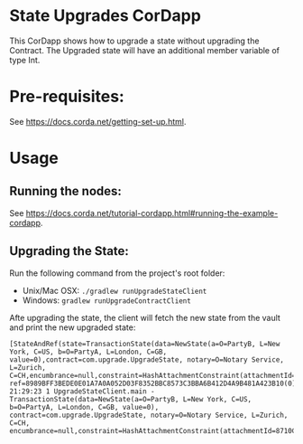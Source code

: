 

# State Upgrades CorDapp

This CorDapp shows how to upgrade a state without upgrading the Contract. The Upgraded state will have an additional member variable of type Int.

# Pre-requisites:
  
See https://docs.corda.net/getting-set-up.html.

# Usage

## Running the nodes:

See https://docs.corda.net/tutorial-cordapp.html#running-the-example-cordapp.

## Upgrading the State:

Run the following command from the project's root folder:

* Unix/Mac OSX: `./gradlew runUpgradeStateClient`
* Windows: `gradlew runUpgradeContractClient`

Afte upgrading the state, the client will fetch the new state from the vault and print the new upgraded state:
```
[StateAndRef(state=TransactionState(data=NewState(a=O=PartyB, L=New York, C=US, b=O=PartyA, L=London, C=GB, value=0),contract=com.upgrade.UpgradeState, notary=O=Notary Service, L=Zurich, C=CH,encumbrance=null,constraint=HashAttachmentConstraint(attachmentId=8710C495B07B0FF933A8FA41A92FC9AB9D86ADB54CB8382CC441427FCE3919D7)), ref=8989BFF3BEDE0E01A7A0A052D03F8352BBC8573C3BBA6B412D4A9B481A423B10(0))]I 21:29:23 1 UpgradeStateClient.main -TransactionState(data=NewState(a=O=PartyB, L=New York, C=US, b=O=PartyA, L=London, C=GB, value=0), contract=com.upgrade.UpgradeState, notary=O=Notary Service, L=Zurich, C=CH, encumbrance=null,constraint=HashAttachmentConstraint(attachmentId=8710C495B07B0FF933A8FA41A92FC9AB9D86ADB54CB8382CC441427FCE3919D7))
```
